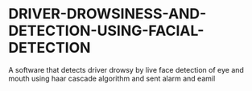 # DRIVER-DROWSINESS-AND-DETECTION-USING-FACIAL-DETECTION
A software that detects driver drowsy by live face detection of eye and mouth using haar cascade algorithm and sent alarm and eamil
